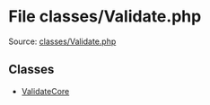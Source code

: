 File classes/Validate.php
=========

Source: [classes/Validate.php](https://github.com/PrestaShop/PrestaShop/blob/1.6.0.11/classes/Validate.php)


Classes
-------

* [ValidateCore](class.ValidateCore.md)

